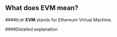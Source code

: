 ## What does EVM mean?

####tl;dr
**EVM** stands for Ethereum Virtual Machine.

####Detailed explanation